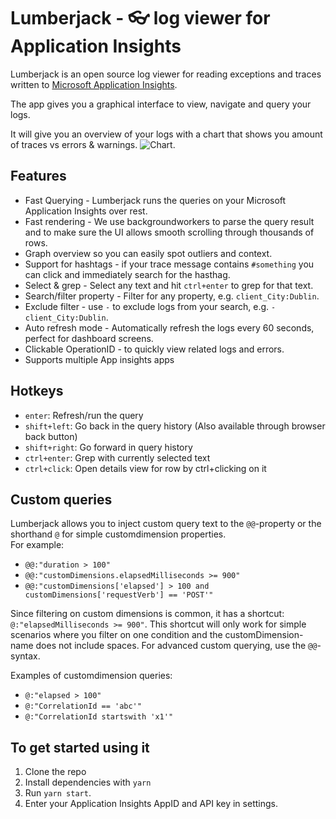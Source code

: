 # Lumberjack - 👓 log viewer for Application Insights

Lumberjack is an open source log viewer for reading exceptions and traces written to [Microsoft Application Insights](https://azure.microsoft.com/en-us/services/application-insights/).

The app gives you a graphical interface to view, navigate and query your logs.

It will give you an overview of your logs with a chart that shows you amount of traces vs errors & warnings. ![Chart](https://user-images.githubusercontent.com/357283/42462304-2b79834e-83a3-11e8-98fe-0abbcadb35ef.png).

## Features

* Fast Querying - Lumberjack runs the queries on your Microsoft Application Insights over rest.
* Fast rendering - We use backgroundworkers to parse the query result and to make sure the UI allows smooth scrolling through thousands of rows.
* Graph overview so you can easily spot outliers and context.
* Support for hashtags - if your trace message contains `#something` you can click and immediately search for the hasthag.
* Select & grep - Select any text and hit `ctrl+enter` to grep for that text.
* Search/filter property - Filter for any property, e.g. `client_City:Dublin`.
* Exclude filter - use `-` to exclude logs from your search, e.g. `-client_City:Dublin`.
* Auto refresh mode - Automatically refresh the logs every 60 seconds, perfect for dashboard screens.
* Clickable OperationID - to quickly view related logs and errors.
* Supports multiple App insights apps

## Hotkeys
 * `enter`: Refresh/run the query
 * `shift+left`: Go back in the query history (Also available through browser back button)
 * `shift+right`: Go forward in query history
 * `ctrl+enter`: Grep with currently selected text
 * `ctrl+click`: Open details view for row by ctrl+clicking on it

## Custom queries
Lumberjack allows you to inject custom query text to the `@@`-property or the shorthand `@` for simple customdimension properties.  
For example:

* `@@:"duration > 100"`
* `@@:"customDimensions.elapsedMilliseconds >= 900"`
* `@@:"customDimensions['elapsed'] > 100 and customDimensions['requestVerb'] == 'POST'"`

Since filtering on custom dimensions is common, it has a shortcut: `@:"elapsedMilliseconds >= 900"`. This shortcut will only work for simple scenarios where you filter on one condition and the customDimension-name does not include spaces. For advanced custom querying, use the `@@`-syntax.

Examples of customdimension queries:

* `@:"elapsed > 100"`
* `@:"CorrelationId == 'abc'"`
* `@:"CorrelationId startswith 'x1'"`

## To get started using it

1. Clone the repo
2. Install dependencies with `yarn`
3. Run `yarn start`.
4. Enter your Application Insights AppID and API key in settings.


